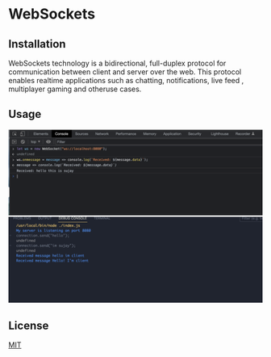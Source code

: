 # WebSockets



## Installation

WebSockets technology is a bidirectional, full-duplex protocol for communication between client and server over the web. This protocol enables realtime applications such as chatting, notifications, live feed , multiplayer gaming and otheruse cases.


## Usage
<img src='assets/client.png'/>
<img src='assets/server.png'/>

## License

[MIT](https://choosealicense.com/licenses/mit/)